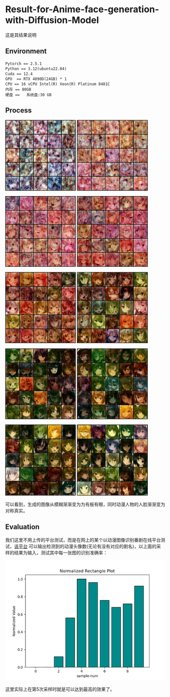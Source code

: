 # Result-for-Anime-face-generation-with-Diffusion-Model

这是其结果说明



## Environment

```
Pytorch	== 2.5.1
Python == 3.12(ubuntu22.04)
Cuda == 12.4
GPU	 == RTX 4090D(24GB) * 1
CPU	== 16 vCPU Intel(R) Xeon(R) Platinum 8481C
内存 == 80GB
硬盘 ==	系统盘:30 GB
```



## Process

<img src="./results/sample-1.png" style="zoom: 67%;" /> <img src="./results/sample-2.png" style="zoom: 67%;" />

<img src="./results/sample-3.png" style="zoom: 67%;" /> <img src="./results/sample-4.png" style="zoom:67%;" />

<img src="./results/sample-5.png" style="zoom:67%;" /> <img src="./results/sample-6.png" style="zoom:67%;" />

<img src="./results/sample-7.png" style="zoom:67%;" /> <img src="./results/sample-8.png" style="zoom:67%;" />

<img src="./results/sample-9.png" style="zoom:67%;" /> <img src="./results/sample-10.png" style="zoom:67%;" />

可以看到，生成的图像从模糊渐渐变为为有板有眼，同时动漫人物的人脸渐渐变为对称真实。



## Evaluation

我们这里不用上传的平台测试，而是在网上的某个以动漫图像识别番剧在线平台测试，[该平台]([AnimeTrace-以图识番-在线AI识番引擎|日漫识别|动漫查询|动漫基因库](https://ai.animedb.cn/en/)) 可以输出检测到的动漫头像数(无论有没有对应的剧名)，以上面的采样的结果为输入，测试其中每一张图的识别准确率：

![](./results/image_Accuracy.png)

这里实际上在第5次采样时就是可以达到最高的效果了。
